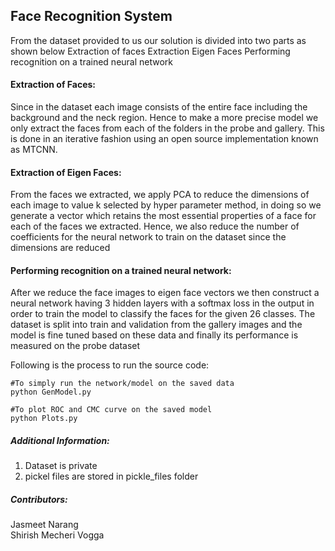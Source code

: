 ## Face Recognition System


From the dataset provided to us our solution is divided into two parts as shown below
Extraction of faces
Extraction Eigen Faces 
Performing recognition on a trained neural network

#### Extraction of Faces:

Since in the dataset each image consists of the entire face including the background and the neck region. Hence to make a more precise model we only extract the faces from each of the folders in the probe and gallery. This is done in an iterative fashion using an open source implementation known as MTCNN.

#### Extraction of Eigen Faces:

From the faces we extracted, we apply PCA to reduce the dimensions of each image to value k selected by hyper parameter method, in doing so we generate a vector which retains the most essential properties of a face for each of the faces we extracted.
Hence, we also reduce the number of coefficients for the neural network to train on the dataset since the dimensions are reduced

#### Performing recognition on a trained neural network:

After we reduce the face images to eigen face vectors we then construct a neural network having 3 hidden layers with a softmax loss in the output in order to train the model to classify the faces for the given 26 classes.
The dataset is split into train and validation from the gallery images and the model is fine tuned based on these data and finally its performance is measured on the probe dataset


Following is the process to run the source code:

    #To simply run the network/model on the saved data
    python GenModel.py
    
    #To plot ROC and CMC curve on the saved model
    python Plots.py	


##### Additional Information:
1. Dataset is private
2. pickel files are stored in pickle_files folder


##### Contributors:
Jasmeet Narang  
Shirish Mecheri Vogga

